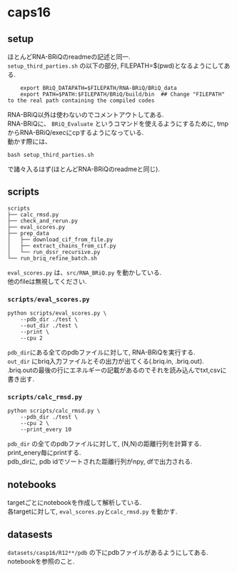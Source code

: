 # caps16 
## setup
ほとんどRNA-BRiQのreadmeの記述と同一.  
`setup_third_parties.sh` の以下の部分, FILEPATH=$(pwd)となるようにしてある.  
```
    export BRiQ_DATAPATH=$FILEPATH/RNA-BRiQ/BRiQ_data
    export PATH=$PATH:$FILEPATH/BRiQ/build/bin  ## Change "FILEPATH" to the real path containing the compiled codes
```
RNA-BRiQ以外は使わないのでコメントアウトしてある.  
RNA-BRiQに、 `BRiQ_Evaluate` というコマンドを使えるようにするために, tmpからRNA-BRiQ/execにcpするようになっている.  
動かす際には、
```
bash setup_third_parties.sh
```
で諸々入るはず(ほとんどRNA-BRiQのreadmeと同じ).  

## scripts
```
scripts
├── calc_rmsd.py
├── check_and_rerun.py
├── eval_scores.py
├── prep_data
│   ├── download_cif_from_file.py
│   ├── extract_chains_from_cif.py
│   └── run_dssr_recursive.py
└── run_briq_refine_batch.sh
```
`eval_scores.py` は、`src/RNA_BRiQ.py` を動かしている.  
他のfileは無視してください.  
### `scripts/eval_scores.py`
```
python scripts/eval_scores.py \
    --pdb_dir ./test \
    --out_dir ./test \
    --print \
    --cpu 2
```
`pdb_dir`にある全てのpdbファイルに対して, RNA-BRiQを実行する.  
`out_dir` にbriq入力ファイルとその出力が出てくる(.briq.in, .briq.out).  
.briq.outの最後の行にエネルギーの記載があるのでそれを読み込んでtxt,csvに書き出す.  

### `scripts/calc_rmsd.py`
```
python scripts/calc_rmsd.py \
    --pdb_dir ./test \
    --cpu 2 \
    --print_every 10
```
`pdb_dir` の全てのpdbファイルに対して, (N,N)の距離行列を計算する. print_enery毎にprintする.  
pdb_dirに, pdb idでソートされた距離行列がnpy, dfで出力される.  


## notebooks
targetごとにnotebookを作成して解析している.  
各targetに対して, `eval_scores.py`と`calc_rmsd.py` を動かす.  

## datasests
`datasets/casp16/R12**/pdb` の下にpdbファイルがあるようにしてある.  
notebookを参照のこと.  
